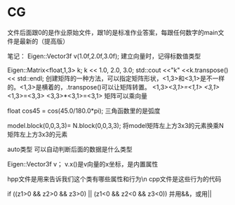 # CG
文件后面跟0的是作业原始文件，跟1的是标准作业答案，每跟任何数字的main文件是最新的（提高版）

笔记：
Eigen::Vector3f v(1.0f,2.0f,3.0f);
建立向量时，记得标数值类型

Eigen::Matrix<float,1,3> k;
k << 1.0, 2.0, 3.0;
std::cout <<"k" <<k.transpose()<< std::endl;
创建矩阵的一种方法，可以指定矩阵形状，<1,3>和<3,1>是不一样的。<1,3>是横着的，.transpose()可以让矩阵转置。
<1,3>*<3,1>=<1,1>
<3,1>*<1,3>=<3,3>
<3,3>*<3,1>=<3,1>
矩阵可以乘向量

float cos45 = cos(45.0/180.0*pi);
三角函数里的是弧度

model.block(0,0,3,3)= N.block(0,0,3,3);
将model矩阵左上方3x3的元素换乘N矩阵左上方3x3的元素

auto类型 可以自动判断后面的数据是什么类型

Eigen::Vector3f v；
v.x()是v向量的x坐标，是内置属性

hpp文件是用来告诉我们这个类有哪些属性和行为\n
cpp文件是这些行为的代码

if ((z1>0 && z2>0 && z3>0) || (z1<0 && z2<0 && z3<0))
并用&&，或用||
